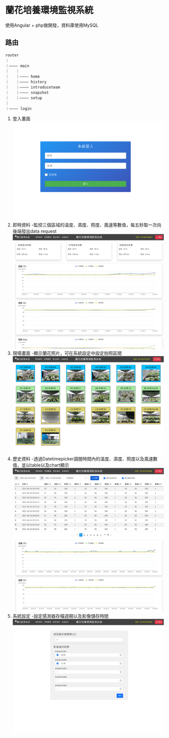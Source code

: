 # 蘭花培養環境監視系統

使用Angular + php做開發，資料庫使用MySQL

## 路由

```
router
｜
｜———— main
｜   ｜
｜   ｜———— home
｜   ｜———— history
｜   ｜———— introduceteam
｜   ｜———— snapshot
｜   ｜———— setup
｜
｜———— login

```
1. 登入畫面
![login](/orchid-exercise/截圖/登入畫面.png)
1. 即時資料
    -監控三個區域的溫度、濕度、照度、風速等數值，每五秒取一次向後端發出data request
![home](/orchid-exercise/截圖/即時資料.png)
1. 現場畫面
    -顯示蘭花照片，可在系統設定中設定拍照區間
![snapshot](/orchid-exercise/截圖/即時影像.png)
1. 歷史資料
    -透過Datetimepicker調閱時間內的溫度、濕度、照度以及風速數值，並以table以及chart顯示
![history](/orchid-exercise/截圖/歷史資料.png)
1. 系統設定
    -設定感測器存檔週期以及影像儲存時間
![set](/orchid-exercise/截圖/系統設定.png)
